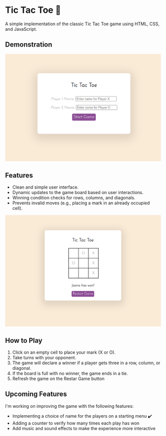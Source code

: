 # Tic Tac Toe 🎰

A simple implementation of the classic Tic Tac Toe game using HTML, CSS, and JavaScript.

## Demonstration
![Tic Tac Toe Demo](TTTStartMenu.png)

## Features

- Clean and simple user interface.
- Dynamic updates to the game board based on user interactions.
- Winning condition checks for rows, columns, and diagonals.
- Prevents invalid moves (e.g., placing a mark in an already occupied cell).

![Tic Tac Toe](TTTGame.png)

## How to Play

1. Click on an empty cell to place your mark (X or O).
2. Take turns with your opponent.
3. The game will declare a winner if a player gets three in a row, column, or diagonal.
4. If the board is full with no winner, the game ends in a tie.
5. Refresh the game on the Restar Game button

## Upcoming Features

I'm working on improving the game with the following features:

- Implementing a choice of name for the players on a starting menu ✔️
- Adding a counter to verify how many times each play has won
- Add music and sound effects to make the experience more interactive